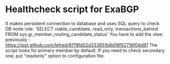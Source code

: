 # Healthcheck script for ExaBGP
It makes persistent connection to database and uses SQL query to check DB node role:
'SELECT viable_candidate, read_only, transactions_behind FROM sys.gr_member_routing_candidate_status'
You have to add the view previously - https://gist.github.com/lefred/6f79fd02d333851b8d18f52716f04d91
The script looks for primary member by default. If you need to check secondary one, put "readonly" option to configuration file.
